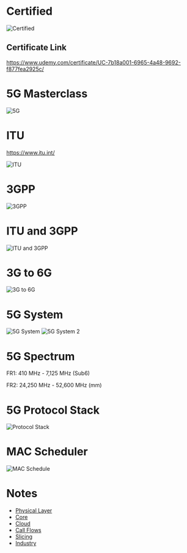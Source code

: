 # Certified

![Certified](certificate.png)

## Certificate Link
https://www.udemy.com/certificate/UC-7b18a001-6965-4a48-9692-f877fea2925c/
# 5G Masterclass

![5G](5g-logo.svg)

# ITU

https://www.itu.int/

![ITU](itu-logo.svg)

# 3GPP

![3GPP](3gpp-logo.svg)

# ITU and 3GPP

![ITU and 3GPP](itu-and-3gpp.png)

# 3G to 6G

![3G to 6G](3g-6g.png)

# 5G System

![5G System](5g-system.png)
![5G System 2](5g-system-2.png)

# 5G Spectrum

FR1: 410 MHz - 7,125 MHz (Sub6)

FR2: 24,250 MHz - 52,600 MHz (mm)

# 5G Protocol Stack

![Protocol Stack](5g-protocol-stack.jpg)

# MAC Scheduler

![MAC Schedule](mac_scheduler.png)

# Notes

- [Physical Layer](PHY.md)
- [Core](CORE.md)
- [Cloud](CLOUD.md)
- [Call Flows](CALL_FLOWS.md)
- [Slicing](SLICING.md)
- [Industry](INDUSTRY.md)







